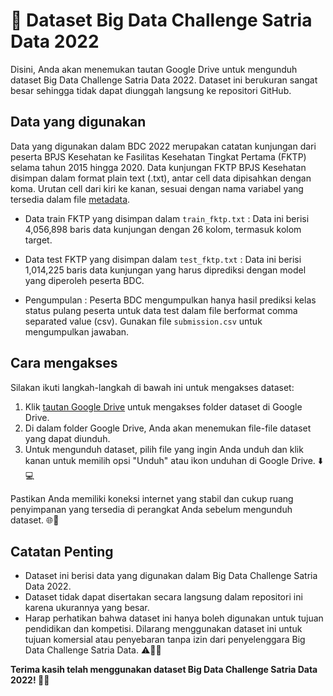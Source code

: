 # 📂 Dataset Big Data Challenge Satria Data 2022
Disini, Anda akan menemukan tautan Google Drive untuk mengunduh dataset Big Data Challenge Satria Data 2022. Dataset ini berukuran sangat besar sehingga tidak dapat diunggah langsung ke repositori GitHub. 

## Data yang digunakan
Data yang digunakan dalam BDC 2022 merupakan catatan kunjungan dari peserta BPJS Kesehatan ke Fasilitas Kesehatan Tingkat Pertama (FKTP) selama tahun 2015 hingga 2020. Data kunjungan FKTP BPJS Kesehatan disimpan dalam format plain text (.txt), antar cell data dipisahkan dengan koma. Urutan cell dari kiri ke kanan, sesuai dengan nama variabel yang tersedia dalam file [metadata](https://docs.google.com/spreadsheets/d/1NJDDApdsrmU0HEupNYiWYgweZuIjb289/edit?usp=sharing&ouid=107630577985843450829&rtpof=true&sd=true).

- Data train FKTP yang disimpan dalam `train_fktp.txt` : Data ini berisi 4,056,898 baris data kunjungan dengan 26 kolom, termasuk kolom target. 

- Data test FKTP yang disimpan dalam `test_fktp.txt` : Data ini berisi 1,014,225 baris data kunjungan yang harus diprediksi dengan model yang diperoleh peserta BDC. 

- Pengumpulan : Peserta BDC mengumpulkan hanya hasil prediksi kelas status pulang peserta untuk data test dalam file berformat comma separated value (csv). Gunakan file `submission.csv` untuk mengumpulkan jawaban.


## Cara mengakses
Silakan ikuti langkah-langkah di bawah ini untuk mengakses dataset: 

1. Klik [tautan Google Drive](https://drive.google.com/drive/folders/1KE9YqXBW32ZeS7M2nr_TKgh5rtNOLxXa?usp=sharing) untuk mengakses folder dataset di Google Drive.
2. Di dalam folder Google Drive, Anda akan menemukan file-file dataset yang dapat diunduh.
3. Untuk mengunduh dataset, pilih file yang ingin Anda unduh dan klik kanan untuk memilih opsi "Unduh" atau ikon unduhan di Google Drive. ⬇️💻

Pastikan Anda memiliki koneksi internet yang stabil dan cukup ruang penyimpanan yang tersedia di perangkat Anda sebelum mengunduh dataset. 🌐💾

## Catatan Penting

- Dataset ini berisi data yang digunakan dalam Big Data Challenge Satria Data 2022.
- Dataset tidak dapat disertakan secara langsung dalam repositori ini karena ukurannya yang besar.
- Harap perhatikan bahwa dataset ini hanya boleh digunakan untuk tujuan pendidikan dan kompetisi. Dilarang menggunakan dataset ini untuk tujuan komersial atau penyebaran tanpa izin dari penyelenggara Big Data Challenge Satria Data. ⚠️🚫💼


**Terima kasih telah menggunakan dataset Big Data Challenge Satria Data 2022! 🙏🎉**
